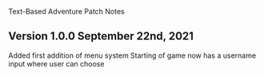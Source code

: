 Text-Based Adventure Patch Notes

Version 1.0.0 September 22nd, 2021
------------------
Added first addition of menu system
    Starting of game now has a username input where user can choose
    